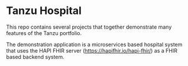 # Tanzu Hospital

This repo contains several projects that together demonstrate many features of the Tanzu portfolio.

The demonstration application is a microservices based hospital system that uses the HAPI FHIR server
(https://hapifhir.io/hapi-fhir/) as a FHIR based backend system.

